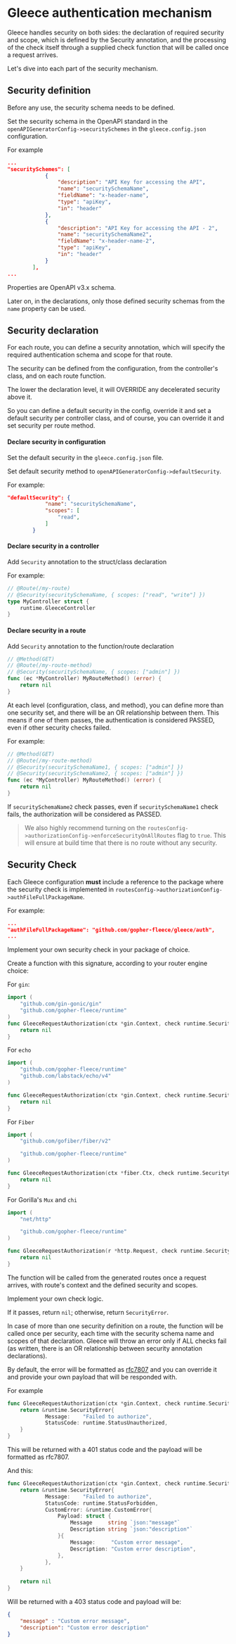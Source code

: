 # Gleece authentication mechanism

Gleece handles security on both sides: the declaration of required security and scope, which is defined by the Security annotation, and the processing of the check itself through a supplied check function that will be called once a request arrives.

Let's dive into each part of the security mechanism.

## Security definition

Before any use, the security schema needs to be defined.

Set the security schema in the OpenAPI standard in the `openAPIGeneratorConfig->securitySchemes` in the `gleece.config.json` configuration.

For example
```json
...
"securitySchemes": [
			{
				"description": "API Key for accessing the API",
				"name": "securitySchemaName",
				"fieldName": "x-header-name",
				"type": "apiKey",
				"in": "header"
			},
			{
				"description": "API Key for accessing the API - 2",
				"name": "securitySchemaName2",
				"fieldName": "x-header-name-2",
				"type": "apiKey",
				"in": "header"
			}
		],
...
```

Properties are OpenAPI v3.x schema.

Later on, in the declarations, only those defined security schemas from the `name` property can be used.

## Security declaration

For each route, you can define a security annotation, which will specify the required authentication schema and scope for that route.

The security can be defined from the configuration, from the controller's class, and on each route function.

The lower the declaration level, it will OVERRIDE any decelerated security above it.

So you can define a default security in the config, override it and set a default security per controller class, and of course, you can override it and set security per route method.

#### Declare security in configuration
Set the default security in the `gleece.config.json` file.

Set default security method to `openAPIGeneratorConfig->defaultSecurity`.

For example:
```json
"defaultSecurity": {
			"name": "securitySchemaName",
			"scopes": [
				"read",
			]
		}
```

#### Declare security in a controller

Add `Security` annotation to the struct/class declaration

For example:
```go
// @Route(/my-route)
// @Security(securitySchemaName, { scopes: ["read", "write"] })
type MyController struct {
	runtime.GleeceController
}
```
#### Declare security in a route

Add `Security` annotation to the function/route declaration

```go
// @Method(GET)
// @Route(/my-route-method)
// @Security(securitySchemaName, { scopes: ["admin"] })
func (ec *MyController) MyRouteMethod() (error) {
	return nil
}
```

At each level (configuration, class, and method), you can define more than one security set, and there will be an OR relationship between them. This means if one of them passes, the authentication is considered PASSED, even if other security checks failed.

For example:
```go
// @Method(GET)
// @Route(/my-route-method)
// @Security(securitySchemaName1, { scopes: ["admin"] })
// @Security(securitySchemaName2, { scopes: ["admin"] })
func (ec *MyController) MyRouteMethod() (error) {
	return nil
}
```

If `securitySchemaName2` check passes, even if `securitySchemaName1` check fails, the authorization will be considered as PASSED.

> We also highly recommend turning on the `routesConfig->authorizationConfig->enforceSecurityOnAllRoutes` flag to `true`. This will ensure at build time that there is no route without any security.


## Security Check

Each Gleece configuration **must** include a reference to the package where the security check is implemented in `routesConfig->authorizationConfig->authFileFullPackageName`.

For example:
```json
...
"authFileFullPackageName": "github.com/gopher-fleece/gleece/auth",
...
```

Implement your own security check in your package of choice.

Create a function with this signature, according to your router engine choice:

For `gin`:
```go
import (
	"github.com/gin-gonic/gin"
	"github.com/gopher-fleece/runtime"
)
func GleeceRequestAuthorization(ctx *gin.Context, check runtime.SecurityCheck) *runtime.SecurityError {
    return nil
}
```

For `echo`
```go
import (
	"github.com/gopher-fleece/runtime"
	"github.com/labstack/echo/v4"
)

func GleeceRequestAuthorization(ctx *gin.Context, check runtime.SecurityCheck) *runtime.SecurityError {
    return nil
}
```

For `Fiber`
```go
import (
	"github.com/gofiber/fiber/v2"

	"github.com/gopher-fleece/runtime"
)

func GleeceRequestAuthorization(ctx *fiber.Ctx, check runtime.SecurityCheck) *runtime.SecurityError {
    return nil
}
```

For Gorilla's `Mux` and `chi`
```go
import (
	"net/http"

	"github.com/gopher-fleece/runtime"
)

func GleeceRequestAuthorization(r *http.Request, check runtime.SecurityCheck) *runtime.SecurityError {
    return nil
}
```

The function will be called from the generated routes once a request arrives, with route's context and the defined security and scopes.

Implement your own check logic.

If it passes, return `nil`; otherwise, return `SecurityError`.

In case of more than one security definition on a route, the function will be called once per security, each time with the security schema name and scopes of that declaration. Gleece will throw an error only if ALL checks fail (as written, there is an OR relationship between security annotation declarations).

By default, the error will be formatted as [rfc7807](https://datatracker.ietf.org/doc/html/rfc7807) and you can override it and provide your own payload that will be responded with.

For example
```go
func GleeceRequestAuthorization(ctx *gin.Context, check runtime.SecurityCheck) *runtime.SecurityError {
    return &runtime.SecurityError{
			Message:    "Failed to authorize",
			StatusCode: runtime.StatusUnauthorized,
	}
}
```
This will be returned with a 401 status code and the payload will be formatted as rfc7807.

And this:
```go
func GleeceRequestAuthorization(ctx *gin.Context, check runtime.SecurityCheck) *runtime.SecurityError {
    return &runtime.SecurityError{
			Message:    "Failed to authorize",
			StatusCode: runtime.StatusForbidden,
           	CustomError: &runtime.CustomError{
				Payload: struct {
					Message     string `json:"message"`
					Description string `json:"description"`
				}{
					Message:     "Custom error message",
					Description: "Custom error description",
				},
			},
	}
	
	return nil
}
```

Will be returned with a 403 status code and payload will be:

```json
{
    "message" : "Custom error message",
    "description": "Custom error description"
}
```